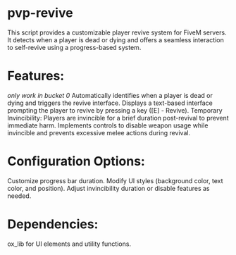 # pvp-revive


This script provides a customizable player revive system for FiveM servers. It detects when a player is dead or dying and offers a seamless interaction to self-revive using a progress-based system.


# Features:

*only work in bucket 0*
Automatically identifies when a player is dead or dying and triggers the revive interface.
Displays a text-based interface prompting the player to revive by pressing a key ([E] - Revive).
Temporary Invincibility: Players are invincible for a brief duration post-revival to prevent immediate harm.
Implements controls to disable weapon usage while invincible and prevents excessive melee actions during revival.

# Configuration Options:

Customize progress bar duration.
Modify UI styles (background color, text color, and position).
Adjust invincibility duration or disable features as needed.

# Dependencies:

ox_lib for UI elements and utility functions.


